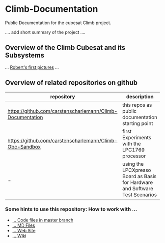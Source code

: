 # Climb-Documentation
Public Documentation for the cubesat Climb project.

.... add short summary of the project ....

## Overview of the Climb Cubesat and its Subsystems

...
[Robert's first pictures](https://github.com/carstenscharlemann/Climb-Documentation/blob/master/md/CLI_ADD_RKS_001/content.md)
...


## Overview of related repositories on github

| repository | description |
| --- | --------- |
| https://github.com/carstenscharlemann/Climb-Documentation | this repos as public documentation starting point |
| https://github.com/carstenscharlemann/Climb-Obc-Sandbox | first Experiments with the LPC1769 processor |
| ... | using the LPCXpresso Board as Basis for Hardware and Software Test Scenarios |

### Some hints to use this repository: How to work with ...
* [... Code files in master branch](md/codeworking.md)
* [... MD Files](md/mdworking.md)
* [... Web Site](md/wsworking.md)
* [... Wiki](md/wikiworking.md)
